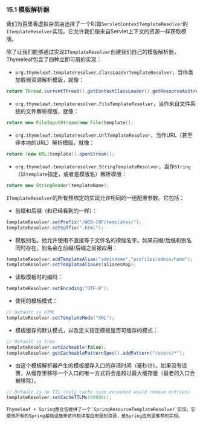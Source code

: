 ### 15.1 模板解析器

我们为百里香虚拟杂货店选择了一个叫做`ServletContextTemplateResolver`的`ITemplateResolver`实现。它允许我们像来自Servlet上下文的资源一样获取模版。

除了让我们能够通过实现`ITemplateResolver`创建我们自己的模版解析器，Thymeleaf包含了四种立即可用的实现：

- `org.thymeleaf.templateresolver.ClassLoaderTemplateResolver`，当作类加载器资源解析模版，就像：
```java
return Thread.currentThread().getContextClassLoader().getResourceAsStream(template);
```
- `org.thymeleaf.templateresolver.FileTemplateResolver`，当作来自文件系统的文件解析模版，就像：
```java
return new FileInputStream(new File(template));
```
- `org.thymeleaf.templateresolver.UrlTemplateResolver`，当作URL（甚至非本地的URL）解析模版，就像：
```java
return (new URL(template)).openStream();
```
- `org.thymeleaf.templateresolver.StringTemplateResolver`，当作`String` （以`template`指定，或者是模版名）解析模版：
```java
return new StringReader(templateName);
```

`ITemplateResolver`的所有预绑定的实现允许相同的一组配置参数。它包括：

- 前缀和后缀（和已经看到的一样）：
```java
templateResolver.setPrefix("/WEB-INF/templates/");
templateResolver.setSuffix(".html");
```
- 模版别名。他允许使用不直接等于文件名的模版名字。如果前缀/后缀和别名同时存在，别名会在前缀/后缀之前被应用：
```java
templateResolver.addTemplateAlias("adminHome","profiles/admin/home");
templateResolver.setTemplateAliases(aliasesMap);
```
- 读取模板时的编码：
```java
templateResolver.setEncoding("UTF-8");
```
- 使用的模板模式：
```java
// Default is HTML
templateResolver.setTemplateMode("XML");
```
- 模板缓存的默认模式，以及定义指定模板是否可缓存的模式：
```java
// Default is true
templateResolver.setCacheable(false);
templateResolver.getCacheablePatternSpec().addPattern("/users/*");
```
- 由这个模板解析器产生的模板缓存入口的存活时间（毫秒计）。如果没有设置，从缓存里移除一个入口的唯一方式将会是超过最大缓存量（最老的入口会被移除）。
```java
// Default is no TTL (only cache size exceeded would remove entries)
templateResolver.setCacheTTLMs(60000L);
```
```
Thymeleaf + Spring整合包提供了一个`SpringResourceTemplateResolver`实现。它使用所有的Spring基础设施来访问和读取应用里的资源，是Spring应用里推荐的实现。
```
